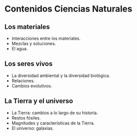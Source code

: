 # Contenidos Ciencias Naturales

## Los materiales

* Interacciones entre los materiales.
* Mezclas y soluciones.
* El agua. 

## Los seres vivos

* La diversidad ambiental y la diversidad biológica.
* Relaciones.
* Cambios evolutivos.

## La Tierra y el universo

* La Tierra: cambios a lo largo de su historia.
* Restos fósiles.
* Magnitudes y características de la Tierra.
* El universo: galaxias.